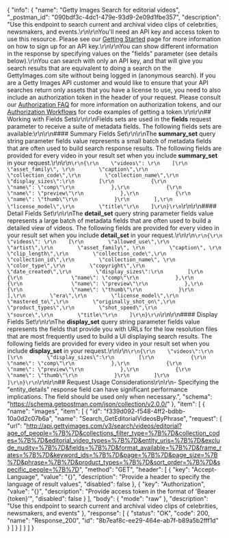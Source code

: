 {
  "info": {
    "name": "Getty Images Search for editorial videos",
    "_postman_id": "090bdf3c-4dc1-479e-93d9-2e09d1fbe357",
    "description": "Use this endpoint to search current and archival video clips of celebrities, newsmakers, and events.\r\n\r\nYou'll need an API key and access token to use this resource. Please see our [Getting Started](http://developers.gettyimages.com/en/getting-started.html) page for more information on how to sign up for an API key.\r\n\r\nYou can show different information in the response by specifying values on the \"fields\" parameter (see details below).\r\nYou can search with only an API key, and that will give you search results that are equivalent to doing a search on the GettyImages.com site without being logged in (anonymous search).  If you are a Getty Images API customer and would like to ensure that your API searches return only assets that you have a license to use, you need to also include an authorization token in the header of your request.  Please consult our [Authorization FAQ](http://developers.gettyimages.com/en/authorization-faq.html) for more information on authorization tokens, and our [Authorization Workflows](https://github.com/gettyimages/gettyimages-api/blob/master/OAuth2Workflow.md) for code examples of getting a token.\r\n\r\n## Working with Fields Sets\r\n\r\nFields sets are used in the **fields** request parameter to receive a suite of metadata fields. The following fields sets are available:\r\n\r\n#### Summary Fields Set\r\n\r\nThe **summary_set** query string parameter fields value represents a small batch of metadata fields that are often used to build search response results. The following fields are provided for every video in your result set when you include **summary_set** in your request.\r\n\r\n```\r\n{\r\n    \"videos\": \r\n    [\r\n        \"asset_family\", \r\n        \"caption\",\r\n        \"collection_code\",\r\n        \"collection_name\",\r\n        \"display_sizes\":\r\n        [\r\n            {\r\n                \"name\": \"comp\"\r\n            },\r\n            {\r\n                \"name\": \"preview\"\r\n            },\r\n            {\r\n                \"name\": \"thumb\"\r\n            }\r\n        ],\r\n        \"license_model\",\r\n        \"title\"\r\n    ]\r\n}\r\n```\r\n\r\n#### Detail Fields Set\r\n\r\nThe **detail_set** query string parameter fields value represents a large batch of metadata fields that are often used to build a detailed view of videos. The following fields are provided for every video in your result set when you include **detail_set** in your request.\r\n\r\n```\r\n{\r\n    \"videos\": \r\n    [\r\n        \"allowed_use\",\r\n        \"artist\",\r\n        \"asset_family\", \r\n        \"caption\", \r\n        \"clip_length\",\r\n        \"collection_code\",\r\n        \"collection_id\",\r\n        \"collection_name\", \r\n        \"color_type\",\r\n        \"copyright\",\r\n        \"date_created\",\r\n        \"display_sizes\":\r\n        [\r\n            {\r\n                \"name\": \"comp\"\r\n            },\r\n            {\r\n                \"name\": \"preview\"\r\n            },\r\n            {\r\n                \"name\": \"thumb\"\r\n            }\r\n        ],\r\n        \"era\",\r\n        \"license_model\",\r\n        \"mastered_to\",\r\n        \"originally_shot_on\",\r\n        \"product_types\",\r\n        \"shot_speed\",\r\n        \"source\",\r\n        \"title\"\r\n    ]\r\n}\r\n```\r\n\r\n#### Display Fields Set\r\n\r\nThe **display_set** query string parameter fields value represents the fields that provide you with URLs for the low resolution files that are most frequently used to build a UI displaying search results. The following fields are provided for every video in your result set when you include **display_set** in your request.\r\n\r\n```\r\n{\r\n    \"videos\":\r\n    [\r\n        \"display_sizes\":\r\n        [\r\n            {\r\n                \"name\": \"comp\"\r\n            },\r\n            {\r\n                \"name\": \"preview\"\r\n            },\r\n            {\r\n                \"name\": \"thumb\"\r\n            }\r\n        ]\r\n    ]\r\n}\r\n```\r\n\r\n## Request Usage Considerations\r\n\r\n- Specifying the \"entity_details\" response field can have significant performance implications. The field should be used only when necessary.",
    "schema": "https://schema.getpostman.com/json/collection/v2.0.0/"
  },
  "item": [
    {
      "name": "images",
      "item": [
        {
          "id": "f339d092-f548-4ff2-bdbb-10a0d2c07b6a",
          "name": "Search_GetEditorialVideosByPhrase",
          "request": {
            "url": "http://api.gettyimages.com/v3/search/videos/editorial?age_of_people=%7B%7D&collections_filter_type=%7B%7D&collection_codes=%7B%7D&editorial_video_types=%7B%7D&entity_uris=%7B%7D&exclude_nudity=%7B%7D&fields=%7B%7D&format_available=%7B%7D&frame_rates=%7B%7D&keyword_ids=%7B%7D&page=%7B%7D&page_size=%7B%7D&phrase=%7B%7D&product_types=%7B%7D&sort_order=%7B%7D&specific_people=%7B%7D",
            "method": "GET",
            "header": [
              {
                "key": "Accept-Language",
                "value": "{}",
                "description": "Provide a header to specify the language of result values",
                "disabled": false
              },
              {
                "key": "Authorization",
                "value": "{}",
                "description": "Provide access token in the format of 'Bearer {token}'",
                "disabled": false
              }
            ],
            "body": {
              "mode": "raw"
            },
            "description": "Use this endpoint to search current and archival video clips of celebrities, newsmakers, and events"
          },
          "response": [
            {
              "status": "OK",
              "code": 200,
              "name": "Response_200",
              "id": "8b7eaf8c-ee29-464e-ab7f-b89a5b2fff1d"
            }
          ]
        }
      ]
    }
  ]
}